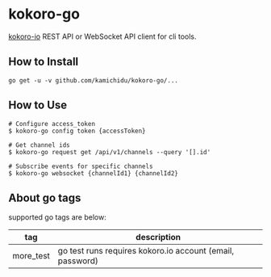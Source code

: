 kokoro-go
========================================================================================================================
[kokoro-io](https://github.com/supermomonga/kokoro-io) REST API or WebSocket API client for cli tools.

How to Install
------------------------------------------------------------------------------------------------------------------------
```
go get -u -v github.com/kamichidu/kokoro-go/...
```

How to Use
------------------------------------------------------------------------------------------------------------------------
```
# Configure access_token
$ kokoro-go config token {accessToken}

# Get channel ids
$ kokoro-go request get /api/v1/channels --query '[].id'

# Subscribe events for specific channels
$ kokoro-go websocket {channelId1} {channelId2}
```

About go tags
------------------------------------------------------------------------------------------------------------------------
supported go tags are below:

| tag        | description                                               |
| ---        | ---                                                       |
| more\_test | go test runs requires kokoro.io account (email, password) |
